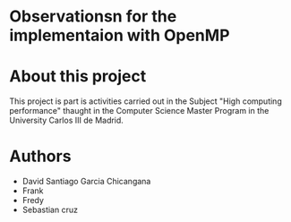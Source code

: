 # Observationsn for the implementaion with OpenMP


# About this project
This project is part is activities carried out in the Subject "High computing performance" thaught in the Computer Science Master Program in the University Carlos III de Madrid.

# Authors
- David Santiago Garcia Chicangana
- Frank
- Fredy
- Sebastian cruz
